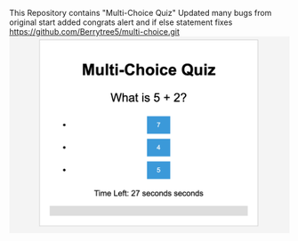 This Repository contains "Multi-Choice Quiz"
Updated many bugs from original start
added congrats alert and if else statement fixes
https://github.com/Berrytree5/multi-choice.git
![alt text describing the image](./assets/images/Screen%20Shot%202023-10-12%20at%206.23.10%20PM.png)
